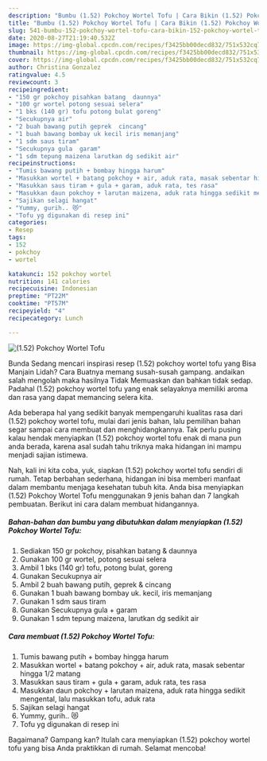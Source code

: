 ```yaml
---
description: "Bumbu (1.52) Pokchoy Wortel Tofu | Cara Bikin (1.52) Pokchoy Wortel Tofu Yang Lezat"
title: "Bumbu (1.52) Pokchoy Wortel Tofu | Cara Bikin (1.52) Pokchoy Wortel Tofu Yang Lezat"
slug: 541-bumbu-152-pokchoy-wortel-tofu-cara-bikin-152-pokchoy-wortel-tofu-yang-lezat
date: 2020-08-27T21:19:40.532Z
image: https://img-global.cpcdn.com/recipes/f3425bb00decd832/751x532cq70/152-pokchoy-wortel-tofu-foto-resep-utama.jpg
thumbnail: https://img-global.cpcdn.com/recipes/f3425bb00decd832/751x532cq70/152-pokchoy-wortel-tofu-foto-resep-utama.jpg
cover: https://img-global.cpcdn.com/recipes/f3425bb00decd832/751x532cq70/152-pokchoy-wortel-tofu-foto-resep-utama.jpg
author: Christina Gonzalez
ratingvalue: 4.5
reviewcount: 3
recipeingredient:
- "150 gr pokchoy pisahkan batang  daunnya"
- "100 gr wortel potong sesuai selera"
- "1 bks (140 gr) tofu potong bulat goreng"
- "Secukupnya air"
- "2 buah bawang putih geprek  cincang"
- "1 buah bawang bombay uk kecil iris memanjang"
- "1 sdm saus tiram"
- "Secukupnya gula  garam"
- "1 sdm tepung maizena larutkan dg sedikit air"
recipeinstructions:
- "Tumis bawang putih + bombay hingga harum"
- "Masukkan wortel + batang pokchoy + air, aduk rata, masak sebentar hingga 1/2 matang"
- "Masukkan saus tiram + gula + garam, aduk rata, tes rasa"
- "Masukkan daun pokchoy + larutan maizena, aduk rata hingga sedikit mengental, lalu masukkan tofu, aduk rata"
- "Sajikan selagi hangat"
- "Yummy, gurih.. 😻"
- "Tofu yg digunakan di resep ini"
categories:
- Resep
tags:
- 152
- pokchoy
- wortel

katakunci: 152 pokchoy wortel 
nutrition: 141 calories
recipecuisine: Indonesian
preptime: "PT22M"
cooktime: "PT57M"
recipeyield: "4"
recipecategory: Lunch

---
```



![(1.52) Pokchoy Wortel Tofu](https://img-global.cpcdn.com/recipes/f3425bb00decd832/751x532cq70/152-pokchoy-wortel-tofu-foto-resep-utama.jpg)

Bunda Sedang mencari inspirasi resep (1.52) pokchoy wortel tofu yang Bisa Manjain Lidah? Cara Buatnya memang susah-susah gampang. andaikan salah mengolah maka hasilnya Tidak Memuaskan dan bahkan tidak sedap. Padahal (1.52) pokchoy wortel tofu yang enak selayaknya memiliki aroma dan rasa yang dapat memancing selera kita.



Ada beberapa hal yang sedikit banyak mempengaruhi kualitas rasa dari (1.52) pokchoy wortel tofu, mulai dari jenis bahan, lalu pemilihan bahan segar sampai cara membuat dan menghidangkannya. Tak perlu pusing kalau hendak menyiapkan (1.52) pokchoy wortel tofu enak di mana pun anda berada, karena asal sudah tahu triknya maka hidangan ini mampu menjadi sajian istimewa.


Nah, kali ini kita coba, yuk, siapkan (1.52) pokchoy wortel tofu sendiri di rumah. Tetap berbahan sederhana, hidangan ini bisa memberi manfaat dalam membantu menjaga kesehatan tubuh kita. Anda bisa menyiapkan (1.52) Pokchoy Wortel Tofu menggunakan 9 jenis bahan dan 7 langkah pembuatan. Berikut ini cara dalam membuat hidangannya.

<!--inarticleads1-->

##### Bahan-bahan dan bumbu yang dibutuhkan dalam menyiapkan (1.52) Pokchoy Wortel Tofu:

1. Sediakan 150 gr pokchoy, pisahkan batang &amp; daunnya
1. Gunakan 100 gr wortel, potong sesuai selera
1. Ambil 1 bks (140 gr) tofu, potong bulat, goreng
1. Gunakan Secukupnya air
1. Ambil 2 buah bawang putih, geprek &amp; cincang
1. Gunakan 1 buah bawang bombay uk. kecil, iris memanjang
1. Gunakan 1 sdm saus tiram
1. Gunakan Secukupnya gula + garam
1. Gunakan 1 sdm tepung maizena, larutkan dg sedikit air




<!--inarticleads2-->

##### Cara membuat (1.52) Pokchoy Wortel Tofu:

1. Tumis bawang putih + bombay hingga harum
1. Masukkan wortel + batang pokchoy + air, aduk rata, masak sebentar hingga 1/2 matang
1. Masukkan saus tiram + gula + garam, aduk rata, tes rasa
1. Masukkan daun pokchoy + larutan maizena, aduk rata hingga sedikit mengental, lalu masukkan tofu, aduk rata
1. Sajikan selagi hangat
1. Yummy, gurih.. 😻
1. Tofu yg digunakan di resep ini




Bagaimana? Gampang kan? Itulah cara menyiapkan (1.52) pokchoy wortel tofu yang bisa Anda praktikkan di rumah. Selamat mencoba!
